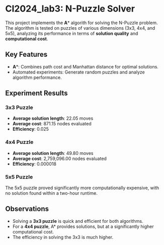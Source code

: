 # CI2024_lab3: N-Puzzle Solver

This project implements the **A*** algorith for solving the N-Puzzle problem. The algorithm is tested on puzzles of various dimensions (3x3, 4x4, and 5x5), analyzing its performance in terms of **solution quality** and **computational cost**.

## Key Features
- **A***: Combines path cost and Manhattan distance for optimal solutions.
- Automated experiments: Generate random puzzles and analyze algorithm performance.

## Experiment Results
### 3x3 Puzzle
- **Average solution length**: 22.05 moves
- **Average cost**: 871.15 nodes evaluated
- **Efficiency**:  0.025

### 4x4 Puzzle
- **Average solution length**: 49.80 moves
- **Average cost**: 2,759,096.00 nodes evaluated
- **Efficiency**:  0.000018

### 5x5 Puzzle
The 5x5 puzzle proved significantly more computationally expensive, with no solution found within a two-hour runtime.

## Observations
- Solving a **3x3 puzzle** is quick and efficient for both algorithms.
- For a **4x4 puzzle**, A* provides solutions, but at a significantly higher computational cost.
- The efficiency in solving the 3x3 is much higher.